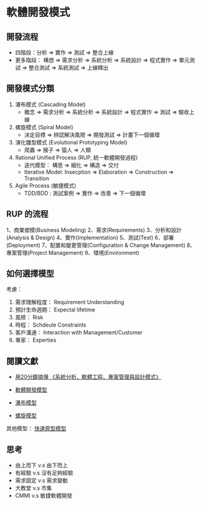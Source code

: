 # 軟體開發模式

## 開發流程

* 四階段：分析 => 實作 => 測試 => 整合上線
* 更多階段： 構想 => 需求分析 => 系統分析 => 系統設計 => 程式實作 => 單元測試 => 整合測試 => 系統測試 => 上線釋出


## 開發模式分類

1. 瀑布模式 (Cascading Model)
    * 概念 => 需求分析 => 系統分析 => 系統設計 => 程式實作 => 測試 => 驗收上線
2. 螺旋模式 (Spiral Model)
    * 決定目標 => 辨認解決風險 => 開發測試 => 計畫下一個循環
3. 演化雛型模式 (Evolutional Prototyping Model)
    * 爬蟲 => 猴子 => 猿人 => 人類
4. Rational Unified Process (RUP, 統一軟體開發過程)
    * 迭代模型： 構思 => 細化 => 構造 => 交付
    * Iterative Model: Insecption => Elaboration => Construction => Transition
5. Agile Process (敏捷模式)
    * TDD/BDD : 測試案例 => 實作 => 改善 => 下一個循環


## RUP 的流程

1、商業塑模(Business Modeling) 
2、需求(Requirements) 
3、分析和設計(Analysis & Design) 
4、實作(Implementation) 
5、測試(Test) 
6、部署(Deployment) 
7、配置和變更管理(Configuration & Change Management) 
8、專案管理(Project Management) 
9、環境(Environment)  

## 如何選擇模型

考慮：

1. 需求理解程度： Requirement Understanding
2. 預計生命週期： Expectal lifetime
3. 風險： Risk
4. 時程： Schdeule Constraints
5. 客戶溝通： Interaction with Management/Customer
6. 專家： Experties

## 閱讀文獻


* [用20分鐘搞懂 《系統分析、軟體工程、專案管理與設計模式》](https://www.slideshare.net/ccckmit/20-57269452)

* [軟體開發模型](http://wiki.mbalib.com/zh-tw/%E8%BD%AF%E4%BB%B6%E5%BC%80%E5%8F%91%E6%A8%A1%E5%9E%8B)

* [瀑布模型](http://wiki.mbalib.com/zh-tw/%E7%80%91%E5%B8%83%E6%A8%A1%E5%9E%8B)
* [螺旋模型](https://zh.wikipedia.org/wiki/%E8%9E%BA%E6%97%8B%E6%A8%A1%E5%9E%8B)

其他模型： [快速原型模型](http://wiki.mbalib.com/zh-tw/%E5%BF%AB%E9%80%9F%E5%8E%9F%E5%9E%8B%E6%A8%A1%E5%9E%8B) 

## 思考

* 由上而下 v.s  由下而上
* 有經驗 v.s 沒有足夠經驗
* 需求固定 v.s 需求變動
* 大教堂 v.s 市集
* CMMI v.s 敏捷軟體開發



